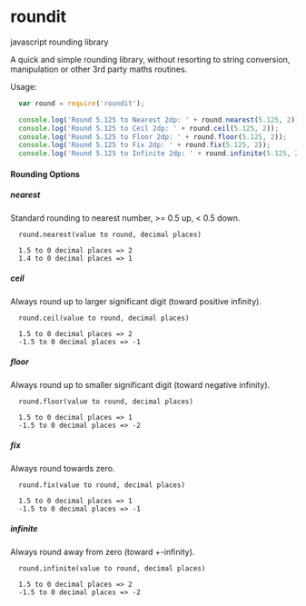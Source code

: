 # roundit
javascript rounding library

A quick and simple rounding library, without resorting to string conversion, manipulation or other 3rd party maths routines.

Usage:
```javascript
  var round = require('roundit');

  console.log('Round 5.125 to Nearest 2dp: ' + round.nearest(5.125, 2));
  console.log('Round 5.125 to Ceil 2dp: ' + round.ceil(5.125, 2));
  console.log('Round 5.125 to Floor 2dp: ' + round.floor(5.125, 2));
  console.log('Round 5.125 to Fix 2dp: ' + round.fix(5.125, 2));
  console.log('Round 5.125 to Infinite 2dp: ' + round.infinite(5.125, 2));
```  

#### Rounding Options
##### nearest
Standard rounding to nearest number, >= 0.5 up, < 0.5 down.
```
  round.nearest(value to round, decimal places)
```

```
  1.5 to 0 decimal places => 2
  1.4 to 0 decimal places => 1
```
##### ceil
Always round up to larger significant digit (toward positive infinity).
```
  round.ceil(value to round, decimal places)
```
```
  1.5 to 0 decimal places => 2
  -1.5 to 0 decimal places => -1
```
##### floor
Always round up to smaller significant digit (toward negative infinity).
```
  round.floor(value to round, decimal places)
```
```
  1.5 to 0 decimal places => 1
  -1.5 to 0 decimal places => -2
```
##### fix
Always round towards zero.
```
  round.fix(value to round, decimal places)
```
```
  1.5 to 0 decimal places => 1
  -1.5 to 0 decimal places => -1
```
##### infinite
Always round away from zero (toward +-infinity).
```
  round.infinite(value to round, decimal places)
```
```
  1.5 to 0 decimal places => 2
  -1.5 to 0 decimal places => -2
```

